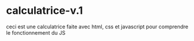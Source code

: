 # calculatrice-v.1
ceci est une calculatrice faite avec html, css et javascript pour comprendre le fonctionnement du JS
